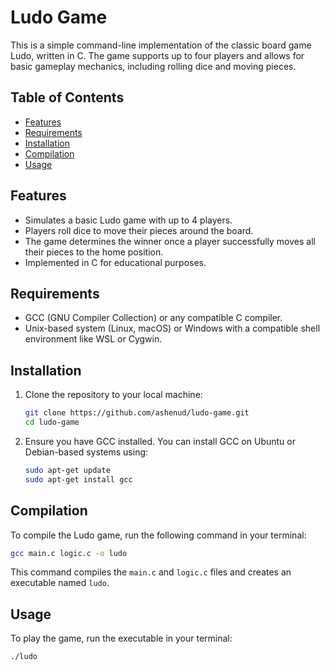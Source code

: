# Ludo Game

This is a simple command-line implementation of the classic board game Ludo, written in C. The game supports up to four players and allows for basic gameplay mechanics, including rolling dice and moving pieces.

## Table of Contents

- [Features](#features)
- [Requirements](#requirements)
- [Installation](#installation)
- [Compilation](#compilation)
- [Usage](#usage)

## Features

- Simulates a basic Ludo game with up to 4 players.
- Players roll dice to move their pieces around the board.
- The game determines the winner once a player successfully moves all their pieces to the home position.
- Implemented in C for educational purposes.

## Requirements

- GCC (GNU Compiler Collection) or any compatible C compiler.
- Unix-based system (Linux, macOS) or Windows with a compatible shell environment like WSL or Cygwin.

## Installation

1. Clone the repository to your local machine:

    ```bash
    git clone https://github.com/ashenud/ludo-game.git
    cd ludo-game
    ```

2. Ensure you have GCC installed. You can install GCC on Ubuntu or Debian-based systems using:

    ```bash
    sudo apt-get update
    sudo apt-get install gcc
    ```

## Compilation

To compile the Ludo game, run the following command in your terminal:

```bash
gcc main.c logic.c -o ludo
```

This command compiles the `main.c` and `logic.c` files and creates an executable named `ludo`.

## Usage

To play the game, run the executable in your terminal:

```bash
./ludo
```
